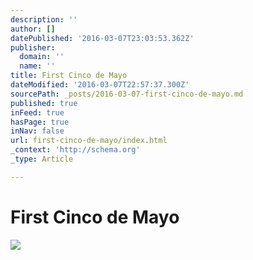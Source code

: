 ```yaml
---
description: ''
author: []
datePublished: '2016-03-07T23:03:53.362Z'
publisher:
  domain: ''
  name: ''
title: First Cinco de Mayo
dateModified: '2016-03-07T22:57:37.300Z'
sourcePath: _posts/2016-03-07-first-cinco-de-mayo.md
published: true
inFeed: true
hasPage: true
inNav: false
url: first-cinco-de-mayo/index.html
_context: 'http://schema.org'
_type: Article

---
```

# First Cinco de Mayo
![](https://the-grid-user-content.s3-us-west-2.amazonaws.com/8e029352-fcca-4b92-9c63-55e5db0707e9.png)